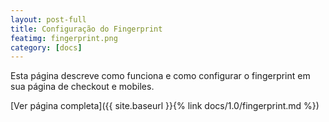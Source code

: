 ```yaml
---
layout: post-full
title: Configuração do Fingerprint
featimg: fingerprint.png
category: [docs]
---
```


Esta página descreve como funciona e como configurar o fingerprint em sua página de checkout e mobiles.  

[Ver página completa]({{ site.baseurl }}{% link docs/1.0/fingerprint.md %})  